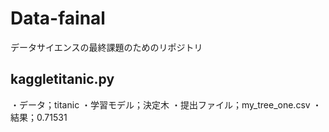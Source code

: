 # Data-fainal
データサイエンスの最終課題のためのリポジトリ

## kaggletitanic.py

・データ；titanic
・学習モデル；決定木
・提出ファイル；my_tree_one.csv
・結果；0.71531
